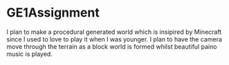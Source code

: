 # GE1Assignment

I plan to make a procedural generated world which is insipired by Minecraft since I used to love to play it when I was younger. I plan to have the camera move through the terrain as a block world is formed whilst beautiful paino music is played.
